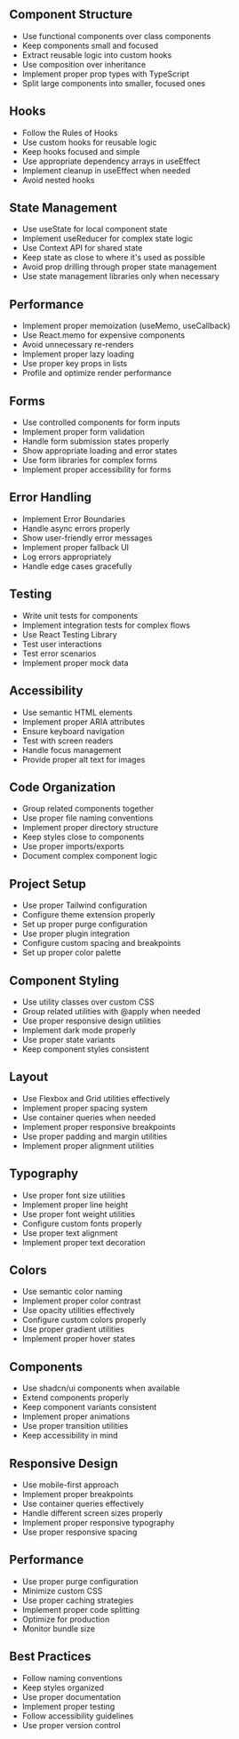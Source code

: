 <!-- React Best Practices -->
## Component Structure
- Use functional components over class components
- Keep components small and focused
- Extract reusable logic into custom hooks
- Use composition over inheritance
- Implement proper prop types with TypeScript
- Split large components into smaller, focused ones

## Hooks
- Follow the Rules of Hooks
- Use custom hooks for reusable logic
- Keep hooks focused and simple
- Use appropriate dependency arrays in useEffect
- Implement cleanup in useEffect when needed
- Avoid nested hooks

## State Management
- Use useState for local component state
- Implement useReducer for complex state logic
- Use Context API for shared state
- Keep state as close to where it's used as possible
- Avoid prop drilling through proper state management
- Use state management libraries only when necessary

## Performance
- Implement proper memoization (useMemo, useCallback)
- Use React.memo for expensive components
- Avoid unnecessary re-renders
- Implement proper lazy loading
- Use proper key props in lists
- Profile and optimize render performance

## Forms
- Use controlled components for form inputs
- Implement proper form validation
- Handle form submission states properly
- Show appropriate loading and error states
- Use form libraries for complex forms
- Implement proper accessibility for forms

## Error Handling
- Implement Error Boundaries
- Handle async errors properly
- Show user-friendly error messages
- Implement proper fallback UI
- Log errors appropriately
- Handle edge cases gracefully

## Testing
- Write unit tests for components
- Implement integration tests for complex flows
- Use React Testing Library
- Test user interactions
- Test error scenarios
- Implement proper mock data

## Accessibility
- Use semantic HTML elements
- Implement proper ARIA attributes
- Ensure keyboard navigation
- Test with screen readers
- Handle focus management
- Provide proper alt text for images

## Code Organization
- Group related components together
- Use proper file naming conventions
- Implement proper directory structure
- Keep styles close to components
- Use proper imports/exports
- Document complex component logic

<!-- Tailwind CSS Best Practices -->

## Project Setup
- Use proper Tailwind configuration
- Configure theme extension properly
- Set up proper purge configuration
- Use proper plugin integration
- Configure custom spacing and breakpoints
- Set up proper color palette

## Component Styling
- Use utility classes over custom CSS
- Group related utilities with @apply when needed
- Use proper responsive design utilities
- Implement dark mode properly
- Use proper state variants
- Keep component styles consistent

## Layout
- Use Flexbox and Grid utilities effectively
- Implement proper spacing system
- Use container queries when needed
- Implement proper responsive breakpoints
- Use proper padding and margin utilities
- Implement proper alignment utilities

## Typography
- Use proper font size utilities
- Implement proper line height
- Use proper font weight utilities
- Configure custom fonts properly
- Use proper text alignment
- Implement proper text decoration

## Colors
- Use semantic color naming
- Implement proper color contrast
- Use opacity utilities effectively
- Configure custom colors properly
- Use proper gradient utilities
- Implement proper hover states

## Components
- Use shadcn/ui components when available
- Extend components properly
- Keep component variants consistent
- Implement proper animations
- Use proper transition utilities
- Keep accessibility in mind

## Responsive Design
- Use mobile-first approach
- Implement proper breakpoints
- Use container queries effectively
- Handle different screen sizes properly
- Implement proper responsive typography
- Use proper responsive spacing

## Performance
- Use proper purge configuration
- Minimize custom CSS
- Use proper caching strategies
- Implement proper code splitting
- Optimize for production
- Monitor bundle size

## Best Practices
- Follow naming conventions
- Keep styles organized
- Use proper documentation
- Implement proper testing
- Follow accessibility guidelines
- Use proper version control
